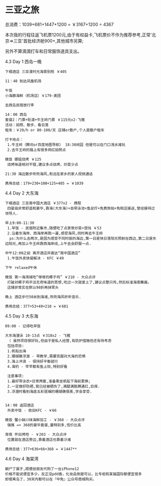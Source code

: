 # 三亚之旅

总消费：1039+681+1447+1200 = ￥3167+1200 = 4367

本次我的行程往返飞机票1200元,由于有权益卡,飞机票价不作为推荐参考,正常'北京⇒三亚'首批经济舱900+,其他城市另算;

另外不算滴滴打车和日常服饰道具支出。

4.3 Day 1 西岛一晚

```
下榻酒店 三亚漫时光海景别苑 ￥405

11：40 到达凤凰机场

午饭
小海豚海鲜（机场店）￥179-美团

去西岛民宿放行李

14：00 西岛
套餐2：门票+轮渡+牛王岭门票 ￥115元x2-飞猪 
活动：拍照、散步、看日落
租车：￥20/h or 80-100/天 店铺or散户,个人是散户租车

打卡地点：
 1.牛王岭（腾讯or百度地图导航） 18:30闭园 但是可以在门口浅水滩玩 
 2.去牛王岭的路上有很多网红拍照点

晚饭 娜姐烧烤 ￥125 
 烧烤味道相对不错,建议多点烧烤，炒菜少点

21:30 海边散步吹吹海风,和远在家乡的家人视频通话

费用总结：179+230+100+125+405 = ￥1039
```

4.4 Day 2 大东海

```
下榻酒店 三亚南中国大酒店 ￥377x2 - 携程
 四星级非常舒适和豪华,靠海(大东海)+自带泳池+鱼足疗+免费旅拍+免税店接送,曾经接待过领导人.

早上9:00-11:30 
 1.早饭 - 民宿附近集市,随便吃了点家常炒菜+馄饨 ￥53
 2.沿着东海岸、西海岸再跑一遍,感受海风,同时再去牛王岭
  ps:为什么去两次,是因为感受不同时辰的海边,第一日是快日落阳光照射在西边,第二日是东边阳光,再加上牛王岭靠西海岸线,上午去会舒服一点.

中午12:00之前 离开酒店并直达“南中国酒店”
 1.午饭外卖快餐解决 - KFC ￥49 

下午 relaxed午休

晚饭 第一海湾城吃“嗲嗲的椰子鸡” ￥210 - 大众点评
 打破对椰子鸡平淡无奇味道的思想,吃过一次就爱上了,建议点整只鸡,然后标准海南蘸酱。
 店铺非常实在默认98折再抹零头 

晚上 酒店步行50米到海滩,吹吹海风听听音乐.

费用总结：377+53+49+210 = ￥681
```

4.5 Day 3 大东海

```
09:00 - 记得吃早饭

大东海潜泳 10-13点 ￥318x2 - 飞猪
 （ 虽然项目很好玩,但由于是私人经营,有防护措施但还有待考虑
 包括项目:
 1.帆船出海
 2.珊瑚礁浮潜 - 带教学,需要克服对大海的恐惧
 3.海上冲浪 - 保持好平衡就行
 4.海钓 - 竿竿都有鱼上钩,特别好看

 注意事项:
 1.最好带泳衣+日常两套,准备乘坐帆船下海前更换;
 2.一定做好防晒,我已经被晒伤了,满腿满胳膊通红,巨痒.
 3.浮潜时看到海底五彩斑斓的珊瑚礁很美,学会享受.


14：00 返回酒店
 外卖中饭 - 依旧KFC - ￥66

晚饭 蟹小妹川味海鲜加工 - ￥368 - 大众点评
 强推 => 368的豪华套餐,量特别多,性价比高

宵夜 怀旧烤吧 - ￥203 - 大众点评
 位置就在酒店旁边,靠着酒店也靠着沙滩

费用总结：377+636+66+368 = ￥1447**
```

4.6 Day 4 海棠湾

```
躺尸了属于,顺便给朋友代购了一台iPhone12
价格不能说便宜多少，反正没pdd香，化妆品倒是可以，比专柜和某猫国际都便宜很多
即使离岛了，30天内都可以在『中免』公众号商城购买。
```
